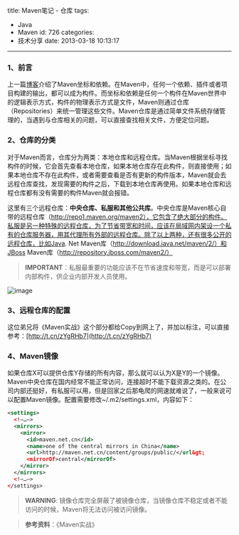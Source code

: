 title: Maven笔记 - 仓库
tags:
  - Java
  - Maven
id: 726
categories:
  - 技术分享
date: 2013-03-18 10:13:17
---

### 1、前言

上一篇[博客](http://hongweiyi.com/2013/03/maven-coordinates-dependencies/)介绍了Maven坐标和依赖。在Maven中，任何一个依赖、插件或者项目构建的输出，都可以成为构件。而坐标和依赖是任何一个构件在Maven世界中的逻辑表示方式，构件的物理表示方式是文件，Maven则通过仓库（Repositories）来统一管理这些文件。Maven仓库是通过简单文件系统存储管理的，当遇到与仓库相关的问题，可以直接查找相关文件，方便定位问题。

<!--more-->

### 2、仓库的分类

对于Maven而言，仓库分为两类：本地仓库和远程仓库。当Maven根据坐标寻找构件的时候，它会首先查看本地仓库，如果本地仓库存在此构件，则直接使用；如果本地仓库不存在此构件，或者需要查看是否有更新的构件版本，Maven就会去远程仓库查找，发现需要的构件之后，下载到本地仓库再使用。如果本地仓库和远程仓库都有没有需要的构件Maven就会报错。

这里有三个远程仓库：**中央仓库、私服和其他公共库**。中央仓库是Maven核心自带的远程仓库（http://repo1.maven.org/maven2），它包含了绝大部分的构件。私服是另一种特殊的远程仓库，为了节省带宽和时间，应该在局域网内架设一个私有的仓库服务器，用其代理所有外部的远程仓库。除了以上两种，还有很多公开的远程仓库，比如Java. Net Maven库（http://download.java.net/maven/2/）和JBoss Maven库（http://repository.jboss.com/maven2/）

> **IMPORTANT**：私服最重要的功能应该不在节省速度和带宽，而是可以部署内部构件，供企业内部开发人员使用。

![image](http://hongweiyi.com/wp-content/uploads/2013/03/image.png)

### 3、远程仓库的配置

这位弟兄将《Maven实战》这个部分都给Copy到网上了，并加以标注，可以直接参考：[http://t.cn/zYgRHb7](http://t.cn/zYgRHb7)

### 4、Maven镜像

如果仓库X可以提供仓库Y存储的所有内容，那么就可以认为X是Y的一个镜像。Maven中央仓库在国内经常不能正常访问，连接超时不能下载资源之类的。在公司内部还挺好，有私服可以用，但是回家之后那龟爬的网速就难说了，一般来说可以配置Maven镜像。配置需要修改~/.m2/settings.xml，内容如下：

``` xml
<settings>
  <!–…–>
  <mirrors>
    <mirror>
      <id>maven.net.cn</id>
      <name>one of the central mirrors in China</name>
      <url>http://maven.net.cn/content/groups/public/</url&gt;
      <mirrorOf>central</mirrorOf>
    </mirror>
  </mirrors>
  <!–…–>
</settings>
```

> **WARNING**: 镜像仓库完全屏蔽了被镜像仓库，当镜像仓库不稳定或者不能访问的时候，Maven将无法访问被访问镜像。

> **参考资料**：《Maven实战》
